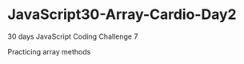 # JavaScript30-Array-Cardio-Day2
30 days JavaScript Coding Challenge 7
<p>Practicing array methods</p>

